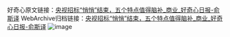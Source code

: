 好奇心原文链接：[央视招标“悄悄”结束，五个特点值得脑补_商业_好奇心日报-俞斯译](https://www.qdaily.com/articles/3701.html)
WebArchive归档链接：[央视招标“悄悄”结束，五个特点值得脑补_商业_好奇心日报-俞斯译](http://web.archive.org/web/20190623152733/https://www.qdaily.com/articles/3701.html)
![image](http://ww3.sinaimg.cn/large/007d5XDply1g3vd2ap9cxj30u038mhdt)